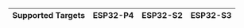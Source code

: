 | Supported Targets | ESP32-P4 | ESP32-S2 | ESP32-S3 |
| ----------------- | -------- | -------- | -------- |

# 


